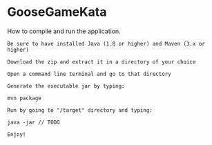 # GooseGameKata

How to compile and run the application.

    Be sure to have installed Java (1.8 or higher) and Maven (3.x or higher)

    Download the zip and extract it in a directory of your choice

    Open a command line terminal and go to that directory

    Generate the executable jar by typing:

    mvn package

    Run by going to "/target" directory and typing:

    java -jar // TODO

    Enjoy!
